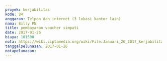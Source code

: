 ```yaml
---
proyek: kerjabilitas
kode: B4
anggaran: Telpon dan internet (3 lokasi kantor lain)
nama: Billy PN
title: pembayaran voucher simpati
date: 2017-01-26
biaya: 101500
nota: https://wiki.ciptamedia.org/wiki/File:Januari_26_2017_kerjabilitas_B4_pulsa_internet_billy.jpg
tanggalpelunasan: 2017-01-26
notapelunasan:
---
```

